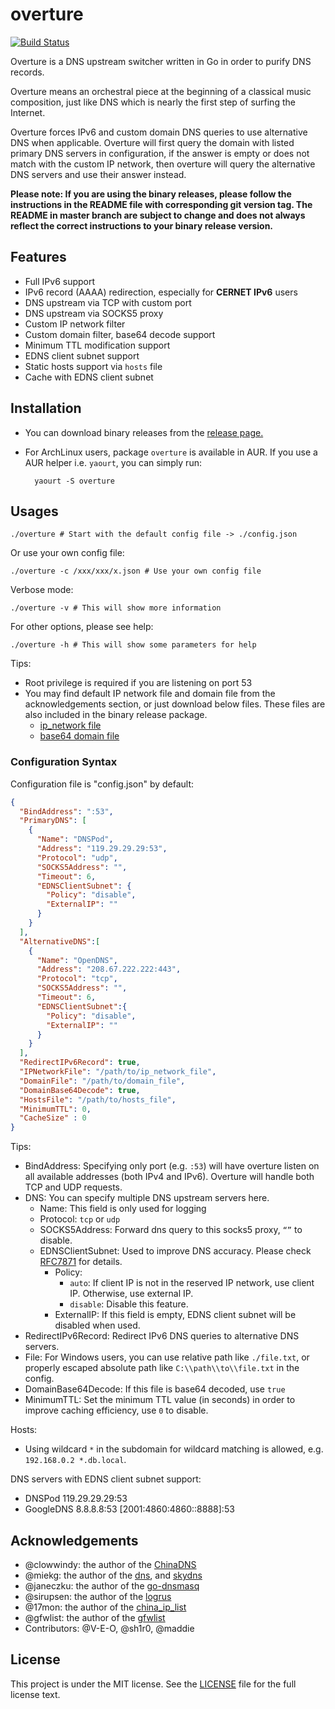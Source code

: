 # overture
[![Build Status](https://travis-ci.org/shawn1m/overture.svg)](https://travis-ci.org/shawn1m/overture)

Overture is a DNS upstream switcher written in Go in order to purify DNS records.

Overture means an orchestral piece at the beginning of a classical music composition, just like DNS which is nearly the 
first step of surfing the Internet.

Overture forces IPv6 and custom domain DNS queries to use alternative DNS when applicable. Overture will first query the
 domain with listed primary DNS servers in configuration, if the answer is empty or does not match with the custom IP
 network, then overture will query the alternative DNS servers and use their answer instead.

**Please note: If you are using the binary releases, please follow the instructions in the README file with 
corresponding git version tag. The README in master branch are subject to change and does not always reflect the correct
 instructions to your binary release version.**

## Features

+ Full IPv6 support
+ IPv6 record (AAAA) redirection, especially for **CERNET IPv6** users
+ DNS upstream via TCP with custom port
+ DNS upstream via SOCKS5 proxy
+ Custom IP network filter
+ Custom domain filter, base64 decode support
+ Minimum TTL modification support
+ EDNS client subnet support
+ Static hosts support via `hosts` file
+ Cache with EDNS client subnet

## Installation

+ You can download binary releases from the [release page.](https://github.com/shawn1m/overture/releases)
+ For ArchLinux users, package `overture` is available in AUR. If you use a AUR helper i.e. `yaourt`, you can simply run:

        yaourt -S overture

## Usages

    ./overture # Start with the default config file -> ./config.json

Or use your own config file:

    ./overture -c /xxx/xxx/x.json # Use your own config file

Verbose mode:

    ./overture -v # This will show more information
    
For other options, please see help:

    ./overture -h # This will show some parameters for help

Tips:

+ Root privilege is required if you are listening on port 53
+ You may find default IP network file and domain file from the acknowledgements section, or just download below files.
  These files are also included in the binary release package.
  + [ip_network file ](https://github.com/17mon/china_ip_list/raw/master/china_ip_list.txt)
  + [base64 domain file](https://github.com/gfwlist/gfwlist/raw/master/gfwlist.txt)

###  Configuration Syntax

Configuration file is "config.json" by default:

```json
{
  "BindAddress": ":53",
  "PrimaryDNS": [
    {
      "Name": "DNSPod",
      "Address": "119.29.29.29:53",
      "Protocol": "udp",
      "SOCKS5Address": "",
      "Timeout": 6,
      "EDNSClientSubnet": {
        "Policy": "disable",
        "ExternalIP": ""
      }
    }
  ],
  "AlternativeDNS":[
    {
      "Name": "OpenDNS",
      "Address": "208.67.222.222:443",
      "Protocol": "tcp",
      "SOCKS5Address": "",
      "Timeout": 6,
      "EDNSClientSubnet":{
        "Policy": "disable",
        "ExternalIP": ""
      }
    }
  ],
  "RedirectIPv6Record": true,
  "IPNetworkFile": "/path/to/ip_network_file",
  "DomainFile": "/path/to/domain_file",
  "DomainBase64Decode": true,
  "HostsFile": "/path/to/hosts_file",
  "MinimumTTL": 0,
  "CacheSize" : 0
}
```

Tips:

+ BindAddress: Specifying only port (e.g. `:53`) will have overture listen on all available addresses (both IPv4 and 
IPv6). Overture will handle both TCP and UDP requests.
+ DNS: You can specify multiple DNS upstream servers here.
    + Name: This field is only used for logging
    + Protocol: `tcp` or `udp`
    + SOCKS5Address: Forward dns query to this socks5 proxy, `“”` to disable.
    + EDNSClientSubnet: Used to improve DNS accuracy. Please check [RFC7871](https://tools.ietf.org/html/rfc7871) for 
    details.
        + Policy: 
            + `auto`: If client IP is not in the reserved IP network, use client IP. Otherwise, use external IP.
            + `disable`: Disable this feature.
        + ExternalIP: If this field is empty, EDNS client subnet will be disabled when used.
+ RedirectIPv6Record: Redirect IPv6 DNS queries to alternative DNS servers.
+ File: For Windows users, you can use relative path like `./file.txt`, or properly escaped absolute path like 
  `C:\\path\\to\\file.txt` in the config.
+ DomainBase64Decode: If this file is base64 decoded, use `true`
+ MinimumTTL: Set the minimum TTL value (in seconds) in order to improve caching efficiency, use `0` to disable.

Hosts: 

+ Using wildcard `*` in the subdomain for wildcard matching is allowed, e.g. `192.168.0.2 *.db.local`.

DNS servers with EDNS client subnet support:

+ DNSPod 119.29.29.29:53
+ GoogleDNS 8.8.8.8:53 \[2001:4860:4860::8888\]:53

## Acknowledgements

+ @clowwindy: the author of the [ChinaDNS](https://github.com/shadowsocks/ChinaDNS)
+ @miekg: the author of the [dns](https://github.com/miekg/dns), and [skydns](https://github.com/skynetservices/skydns)
+ @janeczku: the author of the [go-dnsmasq](https://github.com/janeczku/go-dnsmasq)
+ @sirupsen: the author of the [logrus](https://github.com/Sirupsen/logrus)
+ @17mon: the author of the [china_ip_list](https://github.com/17mon/china_ip_list)
+ @gfwlist: the author of the [gfwlist](https://github.com/gfwlist/gfwlist)
+ Contributors: @V-E-O, @sh1r0, @maddie

## License

This project is under the MIT license. See the [LICENSE](LICENSE) file for the full license text.
